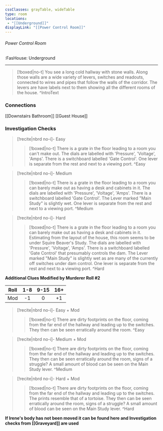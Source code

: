 ```yaml
---
cssClasses: grayTable, wideTable
type: room
locations:
 - "[[Underground]]"
displayLink: "[[Power Control Room]]"
---
```

###### Power Control Room
<span class="sub2">:FasHouse: Underground</span>

---

> [!boxed|no-t]
> You see a long cold hallway with stone walls. Along those walls are a wide variety of levers, switches and readouts, connected to wires and pipes that follow the walls of the corridor. The levers are have labels next to them showing all the different rooms of the house.
>^IntroText
	
### Connections
[[Downstairs Bathroom]]
[[Guest House]]

### Investigation Checks

> [!recite|nbrd no-i]- Easy
> <br>
> 
>> [!boxed|no-t]
>> There is a grate in the floor leading to a room you can't make out. The dials are labelled with 'Pressure', 'Voltage', 'Amps'. There is a switchboard labelled 'Gate Control'. One lever is separate from the rest and next to a viewing port.
>^Easy

> [!recite|nbrd no-i]- Medium
> <br>
> 
>> [!boxed|no-t]
>> There is a grate in the floor leading to a room you can barely make out as having a desk and cabinets in it. The dials are labelled with 'Pressure', 'Voltage', 'Amps'. There is a switchboard labelled 'Gate Control'. The Lever marked "Main Study" is slightly wet. One lever is separate from the rest and next to a viewing port.
>^Medium

> [!recite|nbrd no-i]- Hard
> <br>
> 
>> [!boxed|no-t]
>> There is a grate in the floor leading to a room you can barely make out as having a desk and cabinets in it. Estimating from the layout of the house, this room seems to be under Squire Beaver's Study. The dials are labelled with 'Pressure', 'Voltage', 'Amps'. There is a switchboard labelled 'Gate Control' that presumably controls the dam. The Lever marked "Main Study" is slightly wet as are many of the currently off switches under dam control. One lever is separate from the rest and next to a viewing port.
>^Hard

**Additional Clues Modified by Murderer Roll #2**

|Roll|1-8|9-15|16+|
| :---: | :---: | :---: | :---: |
|Mod|-1|0|+1|

> [!recite|nbrd no-i]- Easy + Mod
> <br>
> 
>> [!boxed|no-t]
>> There are dirty footprints on the floor, coming from the far end of the hallway and leading up to the switches. They then can be seen erratically around the room.
>^Easy

> [!recite|nbrd no-i]- Medium + Mod
> <br>
> 
>> [!boxed|no-t]
>> There are dirty footprints on the floor, coming from the far end of the hallway and leading up to the switches. They then can be seen erratically around the room, signs of a struggle? A small amount of blood can be seen on the Main Study lever.
>^Medium

> [!recite|nbrd no-i]- Hard + Mod
> <br>
> 
>> [!boxed|no-t]
>> There are dirty footprints on the floor, coming from the far end of the hallway and leading up to the switches. The prints resemble that of a tortoise. They then can be seen erratically around the room, signs of a struggle? A small amount of blood can be seen on the Main Study lever.
>^Hard

**If Irene's body has not been moved it can be found here and Investigation checks from [[Graveyard]] are used**



